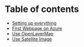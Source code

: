 # Table of contents

* [Setting up everything](README.md)
* [First Webpage on Azure](first-webpage-on-azure.md)
* [Use OpenLayerMap](use-openlayermap.md)
* [Use Satellite Image](satellite_image.md)

